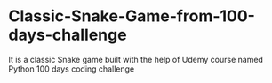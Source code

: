 # Classic-Snake-Game-from-100-days-challenge
It is a classic Snake game built with the help of Udemy course named Python 100 days coding challenge
